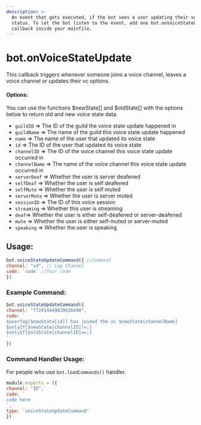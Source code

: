 ```yaml
---
description: >-
  An event that gets executed, if the bot sees a user updating their voice
  status. To let the bot listen to the event, add one bot.onVoiceStateUpdate()
  callback inside your mainfile.
---
```


# bot.onVoiceStateUpdate

This callback triggers whenever someone joins a voice channel, leaves a voice channel or updates their vc options.


#### Options:

You can use the functions $newState\[\] and $oldState\[\] with the options below to return old and new voice state data.

* `guildID` =&gt; The ID of the guild the voice state update happened in 
* `guildName` =&gt; The name of the guild this voice state update happened
* `name` =&gt; The name of the user that updated its voice state 
* `id` =&gt; The ID of the user that updated its voice state
* `channelID` =&gt; The ID of the voice channel this voice state update occurred in
* `channelName` =&gt; The name of the voice channel this voice state update occurred in
* `serverDeaf` =&gt; Whether the user is server deafened
* `selfDeaf` =&gt; Whether the user is self deafened
* `selfMute` =&gt; Whether the user is self muted
* `serverMute` =&gt; Whether the user is server muted
* `sessionID` =&gt; The ID of this voice session
* `streaming` =&gt; Whether this user is streaming
* `deaf`=&gt; Whether the user is either self-deafened or server-deafened
* `mute` =&gt; Whether the user is either self-muted or server-muted
* `speaking` =&gt; Whether the user is speaking


## Usage:

```javascript
bot.voiceStateUpdateCommand({ //Command
channel: "id", // Log Channel
code: `code` //Your code
})
```

### Example Command:

```javascript
bot.voiceStateUpdateCommand({ 
channel: "772414449839636490",
code: `
$userTag[$newState[id]] has joined the vc $newState[channelName]
$onlyIf[$newState[channelID]!=;]
$onlyIf[$oldState[channelID]==;]
` 
})
```


### Command Handler Usage:
For people who use `bot.loadCommands()` handler.
```javascript
module.exports = ({
channel: "ID",
code: `
code here
`,
type: 'voiceStateUpdateCommand'
})
```
